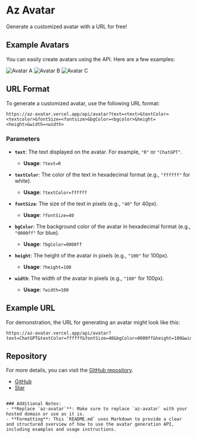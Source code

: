 # Az Avatar

Generate a customized avatar with a URL for free!

## Example Avatars

You can easily create avatars using the API. Here are a few examples:

![Avatar A](https://az-avatar.vercel.app/api/avatar?text=A&height=100&width=100&bgColor=yellow&textColor=black)
![Avatar B](https://az-avatar.vercel.app/api/avatar?text=B&height=100&width=100&bgColor=red&textColor=black)
![Avatar C](https://az-avatar.vercel.app/api/avatar?text=C&height=100&width=100&bgColor=blue&textColor=black)

## URL Format

To generate a customized avatar, use the following URL format:

```
https://az-avatar.vercel.app/api/avatar?text=<text>&textColor=<textcolor>&fontSize=<fontsize>&bgColor=<bgcolor>&height=<height>&width=<width>
```

### Parameters

- **`text`**: The text displayed on the avatar. For example, `"R"` or `"ChatGPT"`.
  - **Usage**: `?text=R`

- **`textColor`**: The color of the text in hexadecimal format (e.g., `"ffffff"` for white).
  - **Usage**: `?textColor=ffffff`

- **`fontSize`**: The size of the text in pixels (e.g., `"40"` for 40px).
  - **Usage**: `?fontSize=40`

- **`bgColor`**: The background color of the avatar in hexadecimal format (e.g., `"0000ff"` for blue).
  - **Usage**: `?bgColor=0000ff`

- **`height`**: The height of the avatar in pixels (e.g., `"100"` for 100px).
  - **Usage**: `?height=100`

- **`width`**: The width of the avatar in pixels (e.g., `"100"` for 100px).
  - **Usage**: `?width=100`

## Example URL

For demonstration, the URL for generating an avatar might look like this:

```
https://az-avatar.vercel.app/api/avatar?text=ChatGPT&textColor=ffffff&fontSize=40&bgColor=0000ff&height=100&width=100
```

## Repository

For more details, you can visit the [GitHub repository](https://github.com/r2hu1/az-avatar).

- [GitHub](https://github.com/r2hu1/az-avatar)
- [Star](https://github.com/r2hu1/az-avatar)
```

### Additional Notes:
- **Replace `az-avatar`**: Make sure to replace `az-avatar` with your hosted domain or use as it is.
- **Formatting**: This `README.md` uses Markdown to provide a clear and structured overview of how to use the avatar generation API, including examples and usage instructions.